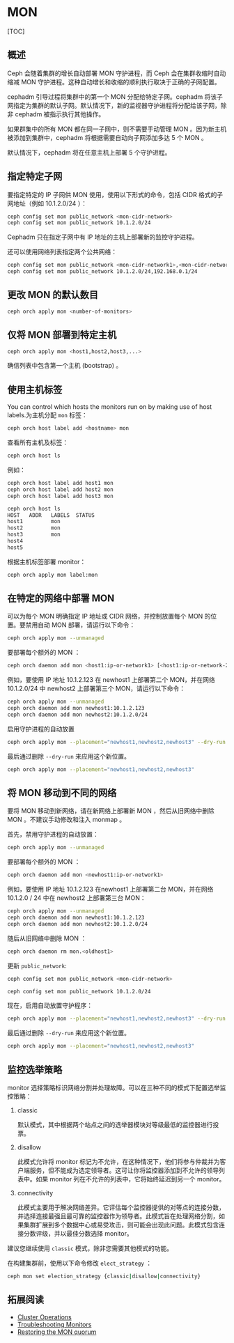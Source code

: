 # MON

[TOC]

## 概述

Ceph 会随着集群的增长自动部署 MON 守护进程，而 Ceph 会在集群收缩时自动缩减 MON 守护进程。这种自动增长和收缩的顺利执行取决于正确的子网配置。

cephadm 引导过程将集群中的第一个 MON 分配给特定子网。cephadm 将该子网指定为集群的默认子网。默认情况下，新的监视器守护进程将分配给该子网，除非 cephadm 被指示执行其他操作。

如果群集中的所有 MON 都在同一子网中，则不需要手动管理 MON 。因为新主机被添加到集群中，cephadm 将根据需要自动向子网添加多达 5 个 MON 。

默认情况下，cephadm 将在任意主机上部署 5 个守护进程。

##  指定特定子网

要指定特定的 IP 子网供 MON 使用，使用以下形式的命令，包括 CIDR 格式的子网地址（例如 10.1.2.0/24 ）：

```bash
ceph config set mon public_network <mon-cidr-network>
ceph config set mon public_network 10.1.2.0/24
```

Cephadm 只在指定子网中有 IP 地址的主机上部署新的监控守护进程。

还可以使用网络列表指定两个公共网络：

 ```bash
ceph config set mon public_network <mon-cidr-network1>,<mon-cidr-network2>
ceph config set mon public_network 10.1.2.0/24,192.168.0.1/24
 ```

## 更改 MON 的默认数目

```bash
ceph orch apply mon <number-of-monitors>
```

## 仅将 MON 部署到特定主机

```bash
ceph orch apply mon <host1,host2,host3,...>
```

确信列表中包含第一个主机 (bootstrap) 。

## 使用主机标签

You can control which hosts the monitors run on by making use of host labels.为主机分配 `mon` 标签：

```bash
ceph orch host label add <hostname> mon
```

查看所有主机及标签：

```bash
ceph orch host ls
```
例如：
```bash
ceph orch host label add host1 mon
ceph orch host label add host2 mon
ceph orch host label add host3 mon

ceph orch host ls
HOST   ADDR   LABELS  STATUS
host1         mon
host2         mon
host3         mon
host4
host5
```

根据主机标签部署 monitor：

```bash
ceph orch apply mon label:mon
```

## 在特定的网络中部署 MON

可以为每个 MON 明确指定 IP 地址或 CIDR 网络，并控制放置每个 MON 的位置。要禁用自动 MON 部署，请运行以下命令：

```bash
ceph orch apply mon --unmanaged
```
要部署每个额外的 MON ：

```bash
ceph orch daemon add mon <host1:ip-or-network1> [<host1:ip-or-network-2>...]
```
例如，要使用 IP 地址 10.1.2.123 在 newhost1 上部署第二个 MON，并在网络 10.1.2.0/24 中 newhost2 上部署第三个 MON，请运行以下命令：

```bash
ceph orch apply mon --unmanaged
ceph orch daemon add mon newhost1:10.1.2.123
ceph orch daemon add mon newhost2:10.1.2.0/24
```
启用守护进程的自动放置

```bash
ceph orch apply mon --placement="newhost1,newhost2,newhost3" --dry-run
```

最后通过删除 `--dry-run` 来应用这个新位置。

```bash
ceph orch apply mon --placement="newhost1,newhost2,newhost3"
```

## 将 MON 移动到不同的网络

要将 MON 移动到新网络，请在新网络上部署新 MON ，然后从旧网络中删除 MON 。不建议手动修改和注入 monmap 。

首先，禁用守护进程的自动放置：

```bash
ceph orch apply mon --unmanaged
```

要部署每个额外的 MON ：

 ```bash
ceph orch daemon add mon <newhost1:ip-or-network1>
 ```

例如，要使用 IP 地址 10.1.2.123 在newhost1 上部署第二台 MON，并在网络 10.1.2.0 / 24 中在 newhost2 上部署第三台 MON：

 ```bash
ceph orch apply mon --unmanaged
ceph orch daemon add mon newhost1:10.1.2.123
ceph orch daemon add mon newhost2:10.1.2.0/24
 ```

随后从旧网络中删除 MON ：

 ```bash
ceph orch daemon rm mon.<oldhost1>
 ```

 更新 `public_network`:

 ```bash
ceph config set mon public_network <mon-cidr-network>
 
ceph config set mon public_network 10.1.2.0/24
 ```

现在，启用自动放置守护程序：

 ```bash
ceph orch apply mon --placement="newhost1,newhost2,newhost3" --dry-run
 ```

最后通过删除 `--dry-run` 来应用这个新位置。

 ```bash
ceph orch apply mon --placement="newhost1,newhost2,newhost3"
 ```

## 监控选举策略

monitor 选择策略标识网络分割并处理故障。可以在三种不同的模式下配置选举监控策略： 		

1. classic

   默认模式，其中根据两个站点之间的选举器模块对等级最低的监控器进行投票。 				

2. disallow

   此模式允许将 monitor 标记为不允许，在这种情况下，他们将参与仲裁并为客户端服务，但不能成为选定领导者。这可让你将监控器添加到不允许的领导列表中。如果 monitor 列在不允许的列表中，它将始终延迟到另一个 monitor。 				

3. connectivity

   此模式主要用于解决网络差异。它评估每个监控器提供的对等点的连接分数，并选择连接最强且最可靠的监控器作为领导者。此模式旨在处理网络分割，如果集群扩展到多个数据中心或易受攻击，则可能会出现此问题。此模式包含连接分数评级，并以最佳分数选择 monitor。 				

建议您继续使用 `classic` 模式，除非您需要其他模式的功能。

在构建集群前，使用以下命令修改 `elect_strategy` ：

```bash
ceph mon set election_strategy {classic|disallow|connectivity}
```

## 拓展阅读

- [Cluster Operations](https://docs.ceph.com/en/latest/rados/operations/#rados-operations)
- [Troubleshooting Monitors](https://docs.ceph.com/en/latest/rados/troubleshooting/troubleshooting-mon/#rados-troubleshooting-mon)
- [Restoring the MON quorum](https://docs.ceph.com/en/latest/cephadm/troubleshooting/#cephadm-restore-quorum)